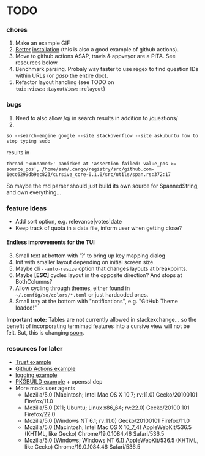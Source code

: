 # TODO

### chores
1. Make an example GIF
2.  [Better](https://gist.github.com/sjparkinson/327dc78c60ab81a06c946630b4288910)
  [installation](https://github.com/casey/just) (this is also a good example of github actions).
2. Move to github actions ASAP, travis & appveyor are a PITA. See resources below.
3. Benchmark parsing. Probaly way faster to use regex to find question IDs
   within URLs (or *gasp* the entire doc).
4. Refactor layout handling (see TODO on `tui::views::LayoutView::relayout`)

### bugs
1. Need to also allow /q/ in search results in addition to /questions/
2.
```
so --search-engine google --site stackoverflow --site askubuntu how to stop typing sudo
```
results in
```
thread '<unnamed>' panicked at 'assertion failed: value_pos >= source_pos', /home/sam/.cargo/registry/src/github.com-1ecc6299db9ec823/cursive_core-0.1.0/src/utils/span.rs:372:17
```
So maybe the md parser should just build its own source for
SpannedString, and own everything...

### feature ideas
- Add sort option, e.g. relevance|votes|date
- Keep track of quota in a data file, inform user when getting close?

#### Endless improvements for the TUI
3. Small text at bottom with '?' to bring up key mapping dialog
1. Init with smaller layout depending on initial screen size.
2. Maybe cli `--auto-resize` option that changes layouts at breakpoints.
5. Maybe **[ESC]** cycles layout in the opposite direction? And stops at
   BothColumns?
6. Allow cycling through themes, either found in `~/.config/so/colors/*.toml`
    or just hardcoded ones.
7. Small tray at the bottom with "notifications", e.g. "GitHub Theme loaded!"

**Important note:** Tables are not currently allowed in stackexchange... so the
benefit of incorporating termimad features into a cursive view will not be felt.
But, this is changing [soon](https://meta.stackexchange.com/q/348746).


### resources for later
- [Trust example](https://github.com/badboy/signify-rs)
- [Github Actions example](https://github.com/extrawurst/gitui)
- [logging example](https://deterministic.space/rust-cli-tips.html)
- [PKGBUILD example](https://aur.archlinux.org/cgit/aur.git/tree/PKGBUILD?h=gitui) + openssl dep
- More mock user agents
  - Mozilla/5.0 (Macintosh; Intel Mac OS X 10.7; rv:11.0) Gecko/20100101 Firefox/11.0
  - Mozilla/5.0 (X11; Ubuntu; Linux x86_64; rv:22.0) Gecko/20100 101 Firefox/22.0
  - Mozilla/5.0 (Windows NT 6.1; rv:11.0) Gecko/20100101 Firefox/11.0
  - Mozilla/5.0 (Macintosh; Intel Mac OS X 10_7_4) AppleWebKit/536.5 (KHTML, like Gecko) Chrome/19.0.1084.46 Safari/536.5
  - Mozilla/5.0 (Windows; Windows NT 6.1) AppleWebKit/536.5 (KHTML, like Gecko) Chrome/19.0.1084.46 Safari/536.5

